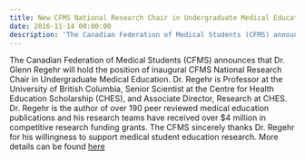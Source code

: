 ```yaml
---
title: New CFMS National Research Chair in Undergraduate Medical Education
date: 2016-11-14 00:00:00
description: 'The Canadian Federation of Medical Students (CFMS) announces that Dr. Glenn Regehr will hold the position of inaugural CFMS National Research Chair in Undergraduate Medical Education. Dr. Regehr is Professor at the University of British Columbia, Senior Scientist at the Centre for Health Education Scholarship (CHES), and Associate Director, Research at CHES. Dr. Regehr is the author of over 190 peer reviewed medical education publications and his research teams have received over $4 million in competitive research funding grants. The CFMS sincerely thanks Dr. Regehr for his willingness to support medical student education research. More details can be found here'
---
```



The Canadian Federation of Medical Students (CFMS) announces that Dr. Glenn Regehr will hold the position of inaugural CFMS National Research Chair in Undergraduate Medical Education. Dr. Regehr is Professor at the University of British Columbia, Senior Scientist at the Centre for Health Education Scholarship (CHES), and Associate Director, Research at CHES. Dr. Regehr is the author of over 190 peer reviewed medical education publications and his research teams have received over $4 million in competitive research funding grants. The CFMS sincerely thanks Dr. Regehr for his willingness to support medical student education research. More details can be found [here](/what-we-do/education/national_research_chair.html)&nbsp;